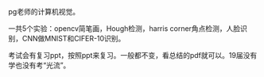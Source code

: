 pg老师的计算机视觉。

一共5个实验：opencv简笔画，Hough检测，harris corner角点检测，人脸识别，CNN做MNIST和CIFER-10识别。

考试会有复习ppt，按照ppt来复习。一般都不变，看总结的pdf就可以。19届没有学也没有考“光流”。
